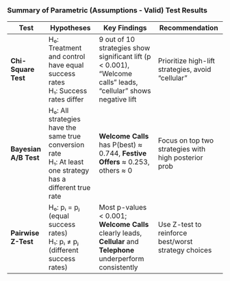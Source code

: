 
### Summary of Parametric (Assumptions - Valid) Test Results 


| **Test**             | **Hypotheses**                                                                                                     | **Key Findings**                                                                                                     | **Recommendation**                                  |
|----------------------|----------------------------------------------------------------------------------------------------------------------|------------------------------------------------------------------------------------------------------------------------|-----------------------------------------------------|
| **Chi-Square Test**  | H₀: Treatment and control have equal success rates<br>H₁: Success rates differ                                     | 9 out of 10 strategies show significant lift (p < 0.001), “Welcome calls” leads, “cellular” shows negative lift       | Prioritize high-lift strategies, avoid “cellular”   |
| **Bayesian A/B Test**| H₀: All strategies have the same true conversion rate<br>H₁: At least one strategy has a different true rate        | **Welcome Calls** has P(best) ≈ 0.744, **Festive Offers** ≈ 0.253, others ≈ 0                                          | Focus on top two strategies with high posterior prob|
| **Pairwise Z-Test**  | H₀: pᵢ = pⱼ (equal success rates)<br>H₁: pᵢ ≠ pⱼ (different success rates)                                          | Most p-values < 0.001; **Welcome Calls** clearly leads, **Cellular** and **Telephone** underperform consistently       | Use Z-test to reinforce best/worst strategy choices |
